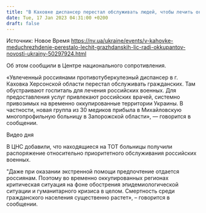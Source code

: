 ```yaml
---
title: "В Каховке диспансер перестал обслуживать людей, чтобы лечить оккупантов"
date: Tue, 17 Jan 2023 04:31:00 +0200
draft: false
---
```

Источник: Новое Время https://nv.ua/ukraine/events/v-kahovke-meduchrezhdenie-perestalo-lechit-grazhdanskih-lic-radi-okkupantov-novosti-ukrainy-50297924.html


Об этом сообщили в Центре национального сопротивления.

«Увлеченный россиянами противотуберкулезный диспансер в г. Каховка Херсонской области перестал обслуживать гражданских. Там обустраивают госпиталь для лечения российских военных. Для предоставления услуг привлекают российских врачей, системно привозимых на временно оккупированные территории Украины. В частности, новая группа из 30 медиков прибыла в Михайловскую многопрофильную больницу в Запорожской области», — говорится в сообщении.

  Видео дня   

В ЦНС добавили, что находящиеся на ТОТ больницы получили распоряжение относительно приоритетного обслуживания российских военных.

"Даже при оказании экстренной помощи предпочтение отдается россиянам. Поэтому во временно оккупированных регионах критическая ситуация на фоне обострения эпидемиологической ситуации и гуманитарного кризиса в целом. Смертность среди гражданского населения существенно растет», – говорится в сообщении.
